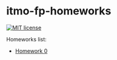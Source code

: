 # itmo-fp-homeworks

[![MIT license](https://img.shields.io/badge/license-MIT-blue.svg)](https://github.com/NewUserKK/itmo-fp-homeworks/blob/master/LICENSE)

Homeworks list:
* [Homework 0](https://github.com/jagajaga/itmo-fp-2020/blob/master/hw0.md)
